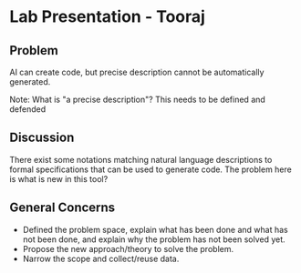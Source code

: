 # Lab Presentation - Tooraj

## Problem

AI can create code, but precise description cannot be automatically generated.

Note: What is "a precise description"? This needs to be defined and defended

## Discussion

There exist some notations matching natural language descriptions to formal specifications that can be used to generate code.
The problem here is what is new in this tool?

## General Concerns

- Defined the problem space, explain what has been done and what has not been done, and explain why the problem has not been solved yet. 
- Propose the new approach/theory to solve the problem.
- Narrow the scope and collect/reuse data.


